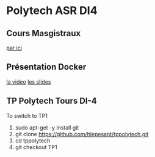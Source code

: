 # Polytech ASR DI4

## Cours Masgistraux

[par ici](cm/)


## Présentation Docker

[la video](https://www.youtube.com/watch?v=xJuRS6QYAAk)
[les slides](https://www.slideshare.net/LudovicPiot/workshop-4-docker-des-tours-dans-le-petit-bassin)

## TP Polytech Tours DI-4

To switch to TP1

1. sudo apt-get -y install git
1. git clone https://github.com/hlepesant/tppolytech.git
1. cd tppolytech
1. git checkout TP1
